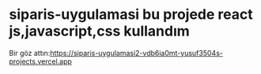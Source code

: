 # siparis-uygulamasi bu projede react js,javascript,css kullandım
Bir göz attın:https://siparis-uygulamasi2-vdb6ia0mt-yusuf3504s-projects.vercel.app
